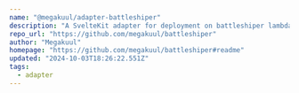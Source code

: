 ```yaml
---
name: "@megakuul/adapter-battleshiper"
description: "A SvelteKit adapter for deployment on battleshiper lambda infrastructure."
repo_url: "https://github.com/megakuul/battleshiper"
author: "Megakuul"
homepage: "https://github.com/megakuul/battleshiper#readme"
updated: "2024-10-03T18:26:22.551Z"
tags: 
  - adapter
---
```

